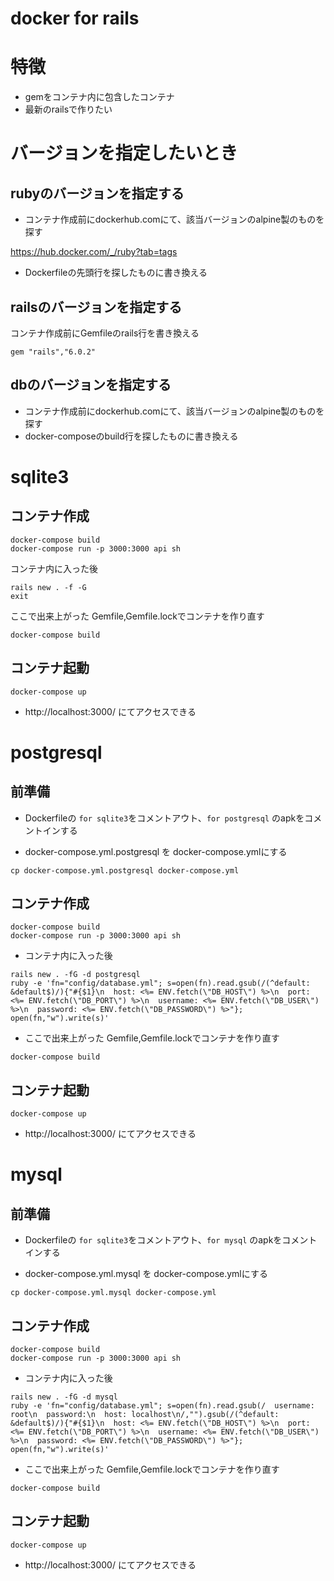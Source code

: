 # docker for rails

# 特徴
- gemをコンテナ内に包含したコンテナ
- 最新のrailsで作りたい

# バージョンを指定したいとき

## rubyのバージョンを指定する

- コンテナ作成前にdockerhub.comにて、該当バージョンのalpine製のものを探す

https://hub.docker.com/_/ruby?tab=tags

- Dockerfileの先頭行を探したものに書き換える

## railsのバージョンを指定する

コンテナ作成前にGemfileのrails行を書き換える

```
gem "rails","6.0.2"
```

## dbのバージョンを指定する
- コンテナ作成前にdockerhub.comにて、該当バージョンのalpine製のものを探す
- docker-composeのbuild行を探したものに書き換える


# sqlite3

## コンテナ作成

```
docker-compose build
docker-compose run -p 3000:3000 api sh
```
コンテナ内に入った後
```
rails new . -f -G
exit
```
ここで出来上がった Gemfile,Gemfile.lockでコンテナを作り直す
```
docker-compose build
```

## コンテナ起動

```
docker-compose up
```

- http://localhost:3000/ にてアクセスできる

# postgresql

## 前準備

- Dockerfileの `for sqlite3`をコメントアウト、`for postgresql` のapkをコメントインする

- docker-compose.yml.postgresql を docker-compose.ymlにする

```
cp docker-compose.yml.postgresql docker-compose.yml
```


## コンテナ作成

```
docker-compose build
docker-compose run -p 3000:3000 api sh
```
- コンテナ内に入った後

```
rails new . -fG -d postgresql
ruby -e 'fn="config/database.yml"; s=open(fn).read.gsub(/(^default: &default$)/){"#{$1}\n  host: <%= ENV.fetch(\"DB_HOST\") %>\n  port: <%= ENV.fetch(\"DB_PORT\") %>\n  username: <%= ENV.fetch(\"DB_USER\") %>\n  password: <%= ENV.fetch(\"DB_PASSWORD\") %>"}; open(fn,"w").write(s)'
```
- ここで出来上がった Gemfile,Gemfile.lockでコンテナを作り直す
```
docker-compose build
```

## コンテナ起動

```
docker-compose up
```

- http://localhost:3000/ にてアクセスできる


# mysql


## 前準備

- Dockerfileの `for sqlite3`をコメントアウト、`for mysql` のapkをコメントインする

- docker-compose.yml.mysql を docker-compose.ymlにする

```
cp docker-compose.yml.mysql docker-compose.yml
```


## コンテナ作成

```
docker-compose build
docker-compose run -p 3000:3000 api sh
```
- コンテナ内に入った後

```
rails new . -fG -d mysql
ruby -e 'fn="config/database.yml"; s=open(fn).read.gsub(/  username: root\n  password:\n  host: localhost\n/,"").gsub(/(^default: &default$)/){"#{$1}\n  host: <%= ENV.fetch(\"DB_HOST\") %>\n  port: <%= ENV.fetch(\"DB_PORT\") %>\n  username: <%= ENV.fetch(\"DB_USER\") %>\n  password: <%= ENV.fetch(\"DB_PASSWORD\") %>"}; open(fn,"w").write(s)'
```
- ここで出来上がった Gemfile,Gemfile.lockでコンテナを作り直す
```
docker-compose build
```

## コンテナ起動

```
docker-compose up
```

- http://localhost:3000/ にてアクセスできる
